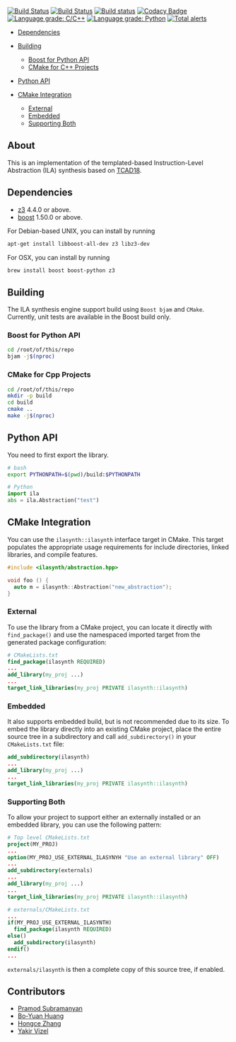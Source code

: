 [![Build Status](https://semaphoreci.com/api/v1/bo-yuan-huang/itsy/branches/master/shields_badge.svg)](https://semaphoreci.com/bo-yuan-huang/itsy)
[![Build Status](https://travis-ci.org/PrincetonUniversity/ItSy.svg?branch=master)](https://travis-ci.org/PrincetonUniversity/ItSy)
[![Build status](https://ci.appveyor.com/api/projects/status/6wigyt506lel7kep/branch/master?svg=true)](https://ci.appveyor.com/project/Bo-Yuan-Huang/ila-synthesis-engine/branch/master)
[![Codacy Badge](https://api.codacy.com/project/badge/Grade/e36f95e9ce45432ba515a996728fe6e5)](https://www.codacy.com/app/Bo-Yuan-Huang/ItSy?utm_source=github.com&utm_medium=referral&utm_content=PrincetonUniversity/ItSy&utm_campaign=Badge_Grade)
[![Language grade: C/C++](https://img.shields.io/lgtm/grade/cpp/g/PrincetonUniversity/ItSy.svg?logo=lgtm&logoWidth=18)](https://lgtm.com/projects/g/PrincetonUniversity/ItSy/context:cpp)
[![Language grade: Python](https://img.shields.io/lgtm/grade/python/g/PrincetonUniversity/ItSy.svg?logo=lgtm&logoWidth=18)](https://lgtm.com/projects/g/PrincetonUniversity/ItSy/context:python)
[![Total alerts](https://img.shields.io/lgtm/alerts/g/PrincetonUniversity/ItSy.svg?logo=lgtm&logoWidth=18)](https://lgtm.com/projects/g/PrincetonUniversity/ItSy/alerts/)

-   [Dependencies](#dependencies)

-   [Building](#building)
    -   [Boost for Python API](#boost-for-python-api)
    -   [CMake for C++ Projects](#cmake-for-cpp-projects)

-   [Python API](#python-api)

-   [CMake Integration](#cmake-integration)
    -   [External](#external)
    -   [Embedded](#embedded)
    -   [Supporting Both](#supporting-both)

## About

This is an implementation of the templated-based Instruction-Level Abstraction (ILA) synthesis based on [TCAD18](https://ieeexplore.ieee.org/document/8076885/). 

## Dependencies

-   [z3](https://github.com/Z3Prover/z3) 4.4.0 or above.
-   [boost](https://www.boost.org) 1.50.0 or above.

For Debian-based UNIX, you can install by running

```bash
apt-get install libboost-all-dev z3 libz3-dev
```

For OSX, you can install by running

```bash
brew install boost boost-python z3
```

## Building

The ILA synthesis engine support build using `Boost bjam` and `CMake`.
Currently, unit tests are available in the Boost build only. 

### Boost for Python API

```bash
cd /root/of/this/repo
bjam -j$(nproc)
```

### CMake for Cpp Projects

```bash
cd /root/of/this/repo
mkdir -p build
cd build
cmake ..
make -j$(nproc)
```

## Python API

You need to first export the library. 

```bash
# bash
export PYTHONPATH=$(pwd)/build:$PYTHONPATH
```

```python
# Python 
import ila
abs = ila.Abstraction("test")
```

## CMake Integration

You can use the `ilasynth::ilasynth` interface target in CMake. 
This target populates the appropriate usage requirements for include directories, linked libraries, and compile features. 

```c++
#include <ilasynth/abstraction.hpp>

void foo () {
  auto m = ilasynth::Abstraction("new_abstraction");
}
```

### External

To use the library from a CMake project, you can locate it directly with `find_package()` and use the namespaced imported target from the generated package configuration:

```cmake
# CMakeLists.txt
find_package(ilasynth REQUIRED)
...
add_library(my_proj ...)
...
target_link_libraries(my_proj PRIVATE ilasynth::ilasynth)
```

### Embedded

It also supports embedded build, but is not recommended due to its size. 
To embed the library directly into an existing CMake project, place the entire source tree in a subdirectory and call `add_subdirectory()` in your `CMakeLists.txt` file:

```cmake
add_subdirectory(ilasynth)
...
add_library(my_proj ...)
...
target_link_libraries(my_proj PRIVATE ilasynth::ilasynth)
```

### Supporting Both

To allow your project to support either an externally installed or an embedded library, you can use the following pattern:

```cmake
# Top level CMakeLists.txt
project(MY_PROJ)
...
option(MY_PROJ_USE_EXTERNAL_ILASYNYH "Use an external library" OFF)
...
add_subdirectory(externals)
...
add_library(my_proj ...)
...
target_link_libraries(my_proj PRIVATE ilasynth::ilasynth)
```

```cmake
# externals/CMakeLists.txt
...
if(MY_PROJ_USE_EXTERNAL_ILASYNTH)
  find_package(ilasynth REQUIRED)
else()
  add_subdirectory(ilasynth)
endif()
...
```

`externals/ilasynth` is then a complete copy of this source tree, if enabled.

## Contributors

-   [Pramod Subramanyan](https://github.com/pramodsu) 
-   [Bo-Yuan Huang](https://github.com/Bo-Yuan-Huang) 
-   [Hongce Zhang](https://github.com/zhanghongce) 
-   [Yakir Vizel](https://github.com/yvizel) 

